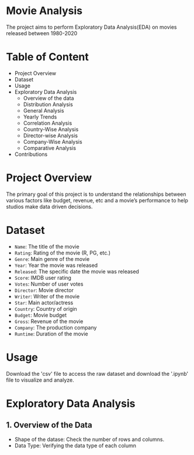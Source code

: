 # Movie Analysis
The project aims to perform Exploratory Data Analysis(EDA) on movies released between 1980-2020
# Table of Content
- Project Overview
- Dataset
- Usage
- Exploratory Data Analysis
  - Overview of the data
  - Distribution Analysis
  - General Analysis
  - Yearly Trends
  - Correlation Analysis
  - Country-Wise Analysis
  - Director-wise Analysis
  - Company-Wise Analysis
  - Comparative Analysis
- Contributions
# Project Overview
The primary goal of this project is to understand the relationships between various factors like budget, revenue, etc and a movie’s performance to help studios make data driven decisions.
# Dataset
- `Name`: The title of the movie
- `Rating`: Rating of the movie (R, PG, etc.)
- `Genre`: Main genre of the movie
- `Year`: Year the movie was released
- `Released`: The specific date the movie was released
- `Score`: IMDB user rating
- `Votes`: Number of user votes
- `Director`: Movie director
- `Writer`: Writer of the movie
- `Star`: Main actor/actress
- `Country`: Country of origin
- `Budget`: Movie budget
- `Gross`: Revenue of the movie
- `Company`: The production company
- `Runtime`: Duration of the movie
# Usage
Download the 'csv' file to access the raw dataset and download the '.ipynb' file to visualize and analyze.
# Exploratory Data Analysis
## 1. Overview of the Data
- Shape of the datase: Check the number of rows and columns.
- Data Type: Verifying the data type of each column
